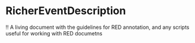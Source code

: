 # RicherEventDescription
:bangbang: A living document with the guidelines for RED annotation, and any scripts useful for working with RED documetns
